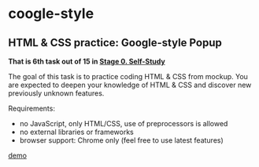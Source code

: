 # coogle-style

## HTML &amp; CSS practice: Google-style Popup

**That is 6th task out of 15 in [Stage 0. Self-Study](https://github.com/kottans/frontend/blob/master/contents.md)**

The goal of this task is to practice coding HTML & CSS from mockup. You are expected to deepen your knowledge of HTML & CSS and discover new previously unknown features.

Requirements:

* no JavaScript, only HTML/CSS, use of preprocessors is allowed
* no external libraries or frameworks
* browser support: Chrome only (feel free to use latest features)

[demo](https://aymkin.github.io/coogle-style/)